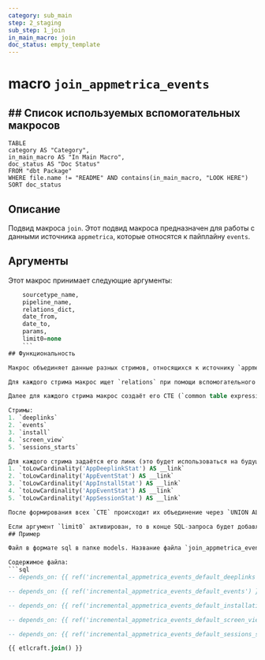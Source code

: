 ```yaml
---
category: sub_main
step: 2_staging
sub_step: 1_join
in_main_macro: join
doc_status: empty_template
---
```

# macro `join_appmetrica_events`

## ## Список используемых вспомогательных макросов

```dataview
TABLE 
category AS "Category", 
in_main_macro AS "In Main Macro",
doc_status AS "Doc Status"
FROM "dbt Package"
WHERE file.name != "README" AND contains(in_main_macro, "LOOK HERE")
SORT doc_status
```


## Описание

Подвид макроса `join`. Этот подвид макроса предназначен для работы с данными источника `appmetrica`, которые относятся к пайплайну `events`.

## Аргументы

Этот макрос принимает следующие аргументы:
```sql
    sourcetype_name,
    pipeline_name,
    relations_dict,
    date_from,
    date_to,
    params,
    limit0=none
    ```
## Функциональность

Макрос объединяет данные разных стримов, относящихся к источнику `appmetrica` и к пайплайну `events`.

Для каждого стрима макрос ищет `relations` при помощи вспомогательного макроса [[get_relations_by_re]], затем создаёт таблицу-источник при помощи вспомогательного макроса `dbt_utils.union_relations`. (Этот макрос из пакета dbt_utils, он не относится к etlcraft).

Далее для каждого стрима макрос создаёт его CTE (`common table expression`) с одинаковым набором полей и их расположением.

Стримы:
1. `deeplinks` 
2. `events`
3. `install`
4. `screen_view`
5. `sessions_starts`

Для каждого стрима задаётся его линк (это будет использоваться на будущих шагах). Вот какие это значения - перечисление в соответствии с порядком стримов:
1. `toLowCardinality('AppDeeplinkStat') AS __link`
2. `toLowCardinality('AppEventStat') AS __link`
3. `toLowCardinality('AppInstallStat') AS __link`
4. `toLowCardinality('AppEventStat') AS __link`
5. `toLowCardinality('AppSessionStat') AS __link`

После формирования всех `CTE` происходит их объединение через `UNION ALL`. 

Если аргумент `limit0` активирован, то в конце SQL-запроса будет добавлено `LIMIT 0`.
## Пример

Файл в формате sql в папке models. Название файла `join_appmetrica_events`

Содержимое файла:
```sql
-- depends_on: {{ ref('incremental_appmetrica_events_default_deeplinks') }}

-- depends_on: {{ ref('incremental_appmetrica_events_default_events') }}

-- depends_on: {{ ref('incremental_appmetrica_events_default_installations') }}

-- depends_on: {{ ref('incremental_appmetrica_events_default_screen_view') }}

-- depends_on: {{ ref('incremental_appmetrica_events_default_sessions_starts') }}

{{ etlcraft.join() }}
```
